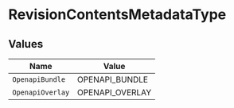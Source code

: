 # RevisionContentsMetadataType


## Values

| Name             | Value            |
| ---------------- | ---------------- |
| `OpenapiBundle`  | OPENAPI_BUNDLE   |
| `OpenapiOverlay` | OPENAPI_OVERLAY  |